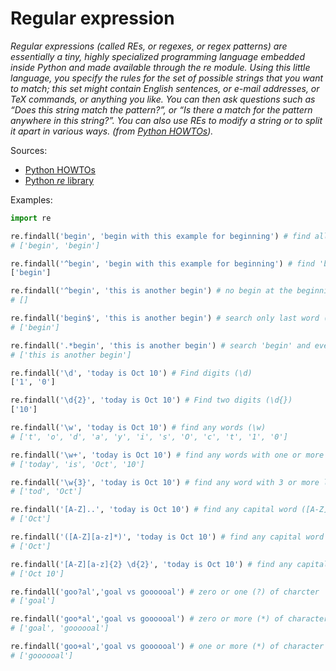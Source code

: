 # Regular expression
*Regular expressions (called REs, or regexes, or regex patterns) are essentially a tiny, highly specialized programming language 
embedded inside Python and made available through the re module. Using this little language, you specify the rules for the set 
of possible strings that you want to match; this set might contain English sentences, or e-mail addresses, or TeX commands, 
or anything you like. You can then ask questions such as “Does this string match the pattern?”, or “Is there a match for 
the pattern anywhere in this string?”. You can also use REs to modify a string or to split it apart in various ways. 
(from [Python HOWTOs](https://docs.python.org/3/howto/regex.html#regex-howto)).*

Sources:
- [Python HOWTOs](https://docs.python.org/3/howto/regex.html#regex-howto)
- [Python *re* library](https://docs.python.org/3/howto/regex.html#regex-howto)

Examples:
```python
import re

re.findall('begin', 'begin with this example for beginning') # find all 'begin's in text
# ['begin', 'begin']

re.findall('^begin', 'begin with this example for beginning') # find 'begin' only at the beginnig (^) of text
['begin']

re.findall('^begin', 'this is another begin') # no begin at the beginning
# []

re.findall('begin$', 'this is another begin') # search only last word ($)
# ['begin']

re.findall('.*begin', 'this is another begin') # search 'begin' and everything before (.*)
# ['this is another begin']

re.findall('\d', 'today is Oct 10') # Find digits (\d)
['1', '0']

re.findall('\d{2}', 'today is Oct 10') # Find two digits (\d{})
['10']

re.findall('\w', 'today is Oct 10') # find any words (\w)
# ['t', 'o', 'd', 'a', 'y', 'i', 's', 'O', 'c', 't', '1', '0'] 

re.findall('\w+', 'today is Oct 10') # find any words with one or more (+) characters
# ['today', 'is', 'Oct', '10']

re.findall('\w{3}', 'today is Oct 10') # find any word with 3 or more letters
# ['tod', 'Oct']

re.findall('[A-Z]..', 'today is Oct 10') # find any capital word ([A-Z]) and two characters after (..)
# ['Oct']

re.findall('([A-Z][a-z]*)', 'today is Oct 10') # find any capital word ([A-Z]) and zero or more (*) latters right after ([a-z])
# ['Oct']

re.findall('[A-Z][a-z]{2} \d{2}', 'today is Oct 10') # find any capital letter ([A-Z]) followed by two small letters ([a-z]{2}) and a space ( ) and two digits (\d{2})
# ['Oct 10']

re.findall('goo?al','goal vs goooooal') # zero or one (?) of charcter 'o'
# ['goal']

re.findall('goo*al','goal vs goooooal') # zero or more (*) of character 'o'
# ['goal', 'goooooal']

re.findall('goo+al','goal vs goooooal') # one or more (*) of character 'o'
# ['goooooal']

```
